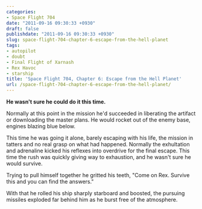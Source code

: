 ```yaml
---
categories:
- Space Flight 704
date: "2011-09-16 09:30:33 +0930"
draft: false
publishdate: "2011-09-16 09:30:33 +0930"
slug: space-flight-704-chapter-6-escape-from-the-hell-planet
tags:
- autopilot
- doubt
- Final Flight of Xarnash
- Rex Havoc
- starship
title: 'Space Flight 704, Chapter 6: Escape from the Hell Planet'
url: /space-flight-704-chapter-6-escape-from-the-hell-planet/
---
```

**He wasn't sure he could do it this time.**

Normally at this point in the mission he'd succeeded in liberating the
artifact or downloading the master plans. He would rocket out of the
enemy base, engines blazing blue below.

This time he was going it alone, barely escaping with his life, the
mission in tatters and no real grasp on what had happened. Normally the
exhultation and adrenaline kicked his reflexes into overdrive for the
final escape. This time the rush was quickly giving way to exhaustion,
and he wasn't sure he would survive.

Trying to pull himself together he gritted his teeth, "Come on Rex.
Survive this and you can find the answers."

With that he rolled his ship sharply starboard and boosted, the pursuing
missiles exploded far behind him as he burst free of the atmosphere.